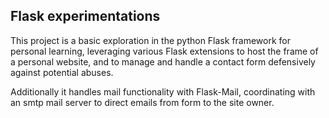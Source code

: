 ## Flask experimentations

This project is a basic exploration in the python Flask framework for personal learning, leveraging various Flask extensions to host the frame of a personal website, and to manage and handle a contact form defensively against potential abuses. 

Additionally it handles mail functionality with Flask-Mail, coordinating with an smtp mail server to direct emails from form to the site owner.